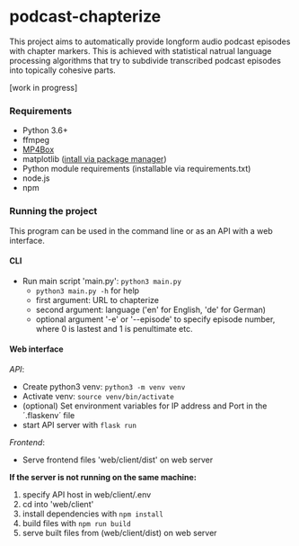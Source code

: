 # podcast-chapterize 

This project aims to automatically provide longform audio podcast episodes with chapter markers. This is achieved with statistical natrual language processing algorithms that try to subdivide transcribed podcast episodes into topically cohesive parts.

[work in progress]

### Requirements
* Python 3.6+
* ffmpeg
* [MP4Box](https://gpac.wp.imt.fr/2015/07/29/gpac-build-mp4box-only-all-platforms/)
* matplotlib ([intall via package manager](https://matplotlib.org/3.1.1/users/installing.html#linux-using-your-package-manager))
* Python module requirements (installable via requirements.txt)
* node.js
* npm

### Running the project
This program can be used in the command line or as an API with a web interface.

#### CLI
* Run main script 'main.py': `python3 main.py`
	* `python3 main.py -h` for help
	* first argument: URL to chapterize
	* second argument: language ('en' for English, 'de' for German)
	* optional argument '-e' or '--episode' to specify episode number, where 0 is lastest and 1 is penultimate etc.

#### Web interface

_API_:

* Create python3 venv: `python3 -m venv venv`
* Activate venv: `source venv/bin/activate`
* (optional) Set environment variables for IP address and Port in the ´.flaskenv´ file
* start API server with `flask run`

_Frontend_:

* Serve frontend files 'web/client/dist' on web server


__If the server is not running on the same machine:__

1. specify API host in web/client/.env
2. cd into 'web/client'
3. install dependencies with `npm install`
4. build files with `npm run build`
5. serve built files from (web/client/dist) on web server

